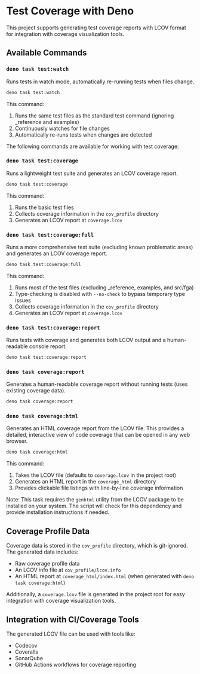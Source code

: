 # Test Coverage with Deno

This project supports generating test coverage reports with LCOV format for integration with coverage visualization tools.

## Available Commands

### `deno task test:watch`

Runs tests in watch mode, automatically re-running tests when files change.

```sh
deno task test:watch
```

This command:
1. Runs the same test files as the standard test command (ignoring _reference and examples)
2. Continuously watches for file changes
3. Automatically re-runs tests when changes are detected

The following commands are available for working with test coverage:

### `deno task test:coverage`

Runs a lightweight test suite and generates an LCOV coverage report.

```sh
deno task test:coverage
```

This command:
1. Runs the basic test files
2. Collects coverage information in the `cov_profile` directory
3. Generates an LCOV report at `coverage.lcov`

### `deno task test:coverage:full`

Runs a more comprehensive test suite (excluding known problematic areas) and generates an LCOV coverage report.

```sh
deno task test:coverage:full
```

This command:
1. Runs most of the test files (excluding _reference, examples, and src/fga)
2. Type-checking is disabled with `--no-check` to bypass temporary type issues
3. Collects coverage information in the `cov_profile` directory
4. Generates an LCOV report at `coverage.lcov`

### `deno task test:coverage:report`

Runs tests with coverage and generates both LCOV output and a human-readable console report.

```sh
deno task test:coverage:report
```

### `deno task coverage:report`

Generates a human-readable coverage report without running tests (uses existing coverage data).

```sh
deno task coverage:report
```

### `deno task coverage:html`

Generates an HTML coverage report from the LCOV file. This provides a detailed, interactive view of code coverage that can be opened in any web browser.

```sh
deno task coverage:html
```

This command:
1. Takes the LCOV file (defaults to `coverage.lcov` in the project root)
2. Generates an HTML report in the `coverage_html` directory
3. Provides clickable file listings with line-by-line coverage information

Note: This task requires the `genhtml` utility from the LCOV package to be installed on your system. The script will check for this dependency and provide installation instructions if needed.

## Coverage Profile Data

Coverage data is stored in the `cov_profile` directory, which is git-ignored. The generated data includes:

- Raw coverage profile data
- An LCOV info file at `cov_profile/lcov.info`
- An HTML report at `coverage_html/index.html` (when generated with `deno task coverage:html`)

Additionally, a `coverage.lcov` file is generated in the project root for easy integration with coverage visualization tools.

## Integration with CI/Coverage Tools

The generated LCOV file can be used with tools like:

- Codecov
- Coveralls
- SonarQube
- GitHub Actions workflows for coverage reporting